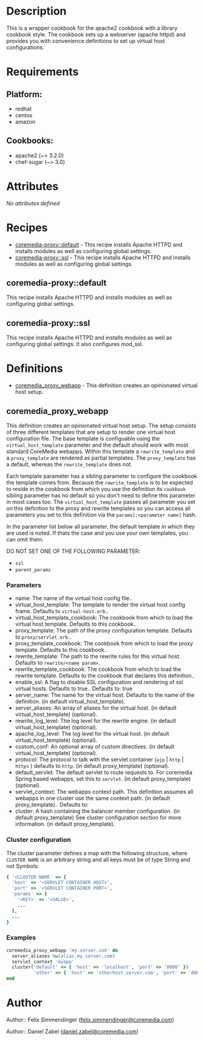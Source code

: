 # Description

This is a wrapper cookbook for the apache2 cookbook with a library cookbook style. The cookbook sets up a webserver
(apache httpd) and provides you with convenience definitions to set up virtual host configurations.
# Requirements

## Platform:

* redhat
* centos
* amazon

## Cookbooks:

* apache2 (~> 3.2.0)
* chef-sugar (~> 3.0)

# Attributes

*No attributes defined*

# Recipes

* [coremedia-proxy::default](#coremedia-proxydefault) - This recipe installs Apache HTTPD and installs modules as well as configuring global settings.
* [coremedia-proxy::ssl](#coremedia-proxyssl) - This recipe installs Apache HTTPD and installs modules as well as configuring global settings.

## coremedia-proxy::default

This recipe installs Apache HTTPD and installs modules as well as configuring global settings.

## coremedia-proxy::ssl

This recipe installs Apache HTTPD and installs modules as well as configuring global settings. It also configures mod_ssl.

# Definitions

* [coremedia_proxy_webapp](#coremedia_proxy_webapp) - This definition creates an opinionated virtual host setup.

## coremedia_proxy_webapp

This definition creates an opinionated virtual host setup. The setup consists of three different templates that are setup
to render one virtual host configuration file. The base template is configuable using the `virtual_host_template` parameter and
the default should work with most standard CoreMedia webapps. Within this template a `rewrite_template` and a `proxy_template`
are rendered as partial templates. The `proxy_template` has a default, whereas the `rewrite_template` does not.

Each template parameter has a sibling parameter to configure the cookbook the template comes from. Because the `rewrite_template`
is to be expected to reside in the cookbook from which you use the definition its `cookbook` sibling parameter has no default so you don't
need to define this parameter in most cases too. The `virtual_host_template` passes all parameter you set on this definition to the
proxy and rewrite templates so you can access all parameters you set to this definition via the `params[:<parameter name]` hash.

In the parameter list below all parameter, the default template in which they are used is noted. If thats the case and you use your own templates,
you can omit them.

DO NOT SET ONE OF THE FOLLOWING PARAMETER:

* `ssl`
* `parent_params`

### Parameters

- name: The name of the virtual host config file..
- virtual_host_template: The template to render the virtual host config frame. Defaults to `virtual-host.erb`..
- virtual_host_template_cookbook: The cookbook from which to load the virtual host template. Defaults to this cookbook..
- proxy_template: The path of the proxy configuration template. Defaults to `proxy/servlet.erb`..
- proxy_template_cookbook: The cookbook from which to load the proxy template. Defaults to this cookbook..
- rewrite_template: The path to the rewrite rules for this virtual host. Defaults to `rewrite/<name param>`..
- rewrite_template_cookbook: The cookbook from which to load the rewrite template. Defaults to the cookbook that declares this definition..
- enable_ssl: A flag to disable SSL configuration and rendering of ssl virtual hosts. Defaults to true.. Defaults to: true
- server_name: The name for the virtual host. Defaults to the name of the definition. (in default virtual_host_template).
- server_aliases: An array of aliases for the virtual host. (in default virtual_host_template) (optional).
- rewrite_log_level: The log level for the rewrite engine. (in default virtual_host_template) (optional).
- apache_log_level: The log level for the virtual host. (in default virtual_host_template) (optional).
- custom_conf: An optional array of custom directives. (in default virtual_host_template) (optional).
- protocol: The protocol to talk with the servlet container (`ajp` | `http` | `https` ) defaults to `http`. (in default proxy_template) (optional).
- default_servlet: The default servlet to route requests to. For coremedia Spring based webapps, set this to `servlet`. (in default proxy_template) (optional).
- servlet_context: The webapps context path. This definition assumes all webapps in one cluster use the same context path. (in default proxy_template).. Defaults to:
- cluster: A hash containing the balancer member configuration. (in default proxy_template) See cluster configuration section for more information.  (in default proxy_template).

### Cluster configuration
The cluster parameter defines a map with the following structure, where `CLUSTER NAME` is an arbitrary string and all keys must be of type String and not Symbols:

```ruby
{ '<CLUSTER NAME' => {
  'host' => '<SERVLET CONTAINER HOST>',
  'port' => '<SERVLET CONTAINER PORT>',
  'params' => {
    '<KEY>' => '<VALUE>',
    ...
  },
  ...
}
```

### Examples

```ruby
coremedia_proxy_webapp 'my.server.com' do
  server_aliases %w(alias.my.server.com)
  servlet_context 'myapp'
  cluster('default' => { 'host' => 'localhost', 'port' => '8080' })
          'other' => { 'host' => 'otherhost.server.com', 'port' => '8080' })
end
```
# Author

Author:: Felix Simmendinger (<felix.simmendinger@coremedia.com>)

Author:: Daniel Zabel (<daniel.zabel@coremedia.com>)
